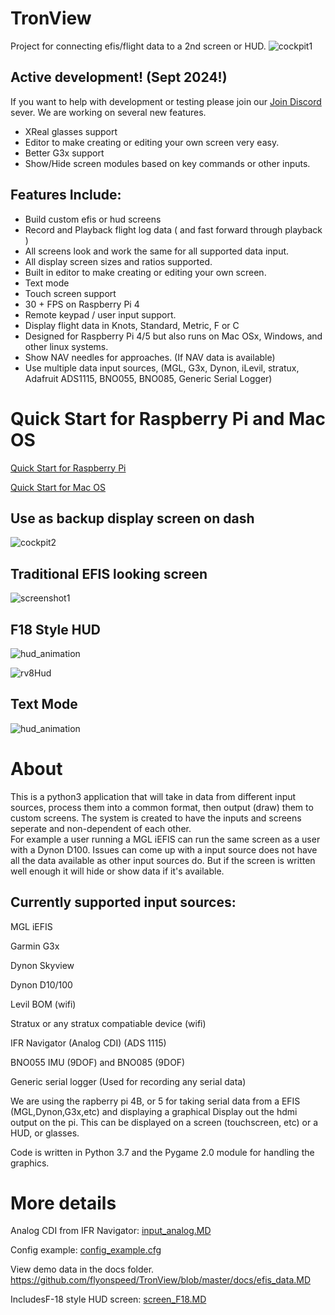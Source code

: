 # TronView
Project for connecting efis/flight data to a 2nd screen or HUD.
![cockpit1](docs/efis_cockpit1.jpeg?raw=true)
## Active development! (Sept 2024!)
If you want to help with development or testing please join our [Join Discord](https://discord.gg/pdnxWa32aW) sever.
We are working on several new features. 
- XReal glasses support
- Editor to make creating or editing your own screen very easy.
- Better G3x support
- Show/Hide screen modules based on key commands or other inputs.

## Features Include:
- Build custom efis or hud screens
- Record and Playback flight log data ( and fast forward through playback )
- All screens look and work the same for all supported data input.
- All display screen sizes and ratios supported.
- Built in editor to make creating or editing your own screen.
- Text mode
- Touch screen support
- 30 + FPS on Raspberry Pi 4 
- Remote keypad / user input support.
- Display flight data in Knots, Standard, Metric, F or C
- Designed for Raspberry Pi 4/5 but also runs on Mac OSx, Windows, and other linux systems.
- Show NAV needles for approaches. (If NAV data is available)
- Use multiple data input sources, (MGL, G3x, Dynon, iLevil, stratux, Adafruit ADS1115, BNO055, BNO085, Generic Serial Logger)


# Quick Start for Raspberry Pi and Mac OS

[Quick Start for Raspberry Pi](docs/quick_start_raspberry_pi.MD)

[Quick Start for Mac OS](docs/quick_start_macos.MD)

## Use as backup display screen on dash

![cockpit2](docs/efis_cockpit2.jpeg?raw=true)

## Traditional EFIS looking screen
![screenshot1](docs/efis_screenshot.png?raw=true)

## F18 Style HUD
![hud_animation](docs/hud_animated_example.gif?raw=true)

![rv8Hud](docs/efis_HUD_rv8.jpg?raw=true)

## Text Mode
![hud_animation](docs/efis_screenshot_text.png?raw=true)


# About

This is a python3 application that will take in data from different input sources, process them into a common format, then output (draw) 
them to custom screens.  The system is created to have the inputs and screens seperate and non-dependent of each other.  
For example a user running a MGL iEFIS can run the same screen as a user with a Dynon D100.  Issues can come up with a input source does not 
have all the data available as other input sources do.  But if the screen is written well enough it will hide or show data if it's available.


## Currently supported input sources:

MGL iEFIS

Garmin G3x

Dynon Skyview

Dynon D10/100

Levil BOM (wifi)

Stratux or any stratux compatiable device (wifi)

IFR Navigator (Analog CDI) (ADS 1115)

BNO055 IMU (9DOF) and BNO085 (9DOF)

Generic serial logger (Used for recording any serial data)

We are using the rapberry pi 4B, or 5 for taking serial data from a EFIS (MGL,Dynon,G3x,etc) and displaying a graphical Display out the hdmi output on the pi.  This can be displayed on a screen (touchscreen, etc) or a HUD, or glasses.  

Code is written in Python 3.7 and the Pygame 2.0 module for handling the graphics.


# More details

Analog CDI from IFR Navigator: [input_analog.MD](https://github.com/flyonspeed/TronView/blob/master/lib/inputs/input_analog.MD)

Config example:  [config_example.cfg](https://github.com/flyonspeed/TronView/blob/master/config_example.cfg)

View demo data in the docs folder.
https://github.com/flyonspeed/TronView/blob/master/docs/efis_data.MD

IncludesF-18 style HUD screen: [screen_F18.MD](https://github.com/flyonspeed/TronView/blob/master/docs/screen_F18.MD)